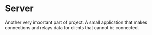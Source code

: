 Server
=================
Another very important part of project. A small application that makes connections and relays data for clients that cannot be connected.